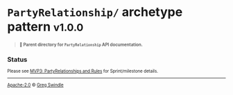 # `PartyRelationship/` archetype pattern <small>v1.0.0<small>
> **:open_file_folder: Parent directory for `PartyRelationship` API documentation.**

## Status

Please see [MVP3: PartyRelationships and Rules](https://github.com/gregswindle/open-api-archetypes/milestone/3) for Sprint/milestone details.

---

[Apache-2.0][license-url] © [Greg Swindle](https://githbub.com/gregswindle)

[license-url]: /LICENSE
